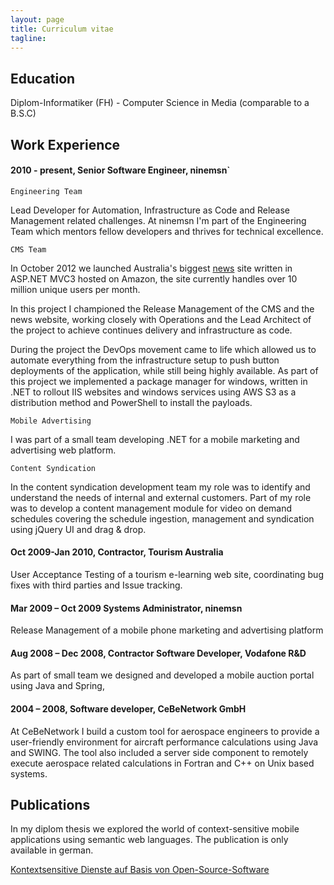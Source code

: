 ```yaml
---
layout: page
title: Curriculum vitae
tagline:
---
```

## Education
Diplom-Informatiker (FH) - Computer Science in Media (comparable to a B.S.C)

## Work Experience
#### 2010 - present, Senior Software Engineer, ninemsn`

`Engineering Team`

Lead Developer for Automation, Infrastructure as Code and Release Management related challenges.
At ninemsn I'm part of the Engineering Team which mentors fellow developers and thrives for technical excellence.

`CMS Team`

In October 2012 we launched Australia's biggest [news](http://news.ninemsn.com.au) site written in ASP.NET MVC3 hosted on Amazon, the site currently handles over 10 million unique users per month.

In this project I championed the Release Management of the CMS and the news website, working closely with Operations and the Lead Architect of the project to achieve continues delivery and infrastructure as code.

During the project the DevOps movement came to life which allowed us to automate everything from the infrastructure setup to push button deployments of the application, while still being highly available.
As part of this project we implemented a package manager for windows, written in .NET to rollout IIS websites and windows services using AWS S3 as a distribution method and PowerShell to install the payloads.


`Mobile Advertising`

I was part of a small team developing .NET for a mobile marketing and advertising web platform.

`Content Syndication`

In the content syndication development team my role was to identify and understand the needs of internal and external customers.
Part of my role was to develop a content management module for video on demand schedules covering the schedule ingestion, management and syndication using jQuery UI and drag & drop.

#### Oct 2009-Jan 2010, Contractor, Tourism Australia
User Acceptance Testing of a tourism e-learning web site, coordinating bug fixes with third parties and Issue tracking.

#### Mar 2009 – Oct 2009 Systems Administrator, ninemsn
Release Management of a mobile phone marketing and advertising platform

#### Aug 2008 – Dec 2008, Contractor Software Developer, Vodafone R&D
As part of small team we designed and developed a mobile auction portal using Java and Spring,

#### 2004 – 2008, Software developer, CeBeNetwork GmbH
At CeBeNetwork I build a custom tool for aerospace engineers to provide a user-friendly environment for aircraft performance calculations using Java and SWING.
The tool also included a server side component to remotely execute aerospace related calculations in Fortran and C++ on Unix based systems.

## Publications
In my diplom thesis we explored the world of context-sensitive mobile applications using semantic web languages.
The publication is only available in german.

[Kontextsensitive Dienste auf Basis von Open-Source-Software](http://subs.emis.de/LNI/Proceedings/Proceedings154/gi-proc-154-242.pdf)

